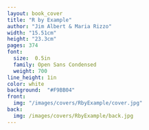 ```yaml
---
layout: book_cover
title: "R by Example"
author: "Jim Albert & Maria Rizzo"
width: "15.51cm"
height: "23.3cm"
pages: 374
font:
  size:  0.5in
  family: Open Sans Condensed
  weight: 700
line_height: 1in
color: white
background:  "#F9BB04"
front:
  img: "/images/covers/RbyExample/cover.jpg"
back:
  img: /images/covers/RbyExample/back.jpg
---
```

